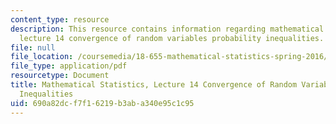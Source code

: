 ```yaml
---
content_type: resource
description: This resource contains information regarding mathematical statistics,
  lecture 14 convergence of random variables probability inequalities.
file: null
file_location: /coursemedia/18-655-mathematical-statistics-spring-2016/690a82dcf7f16219b3aba340e95c1c95_MIT18_655S16_LecNote14.pdf
file_type: application/pdf
resourcetype: Document
title: Mathematical Statistics, Lecture 14 Convergence of Random Variables Probability
  Inequalities
uid: 690a82dc-f7f1-6219-b3ab-a340e95c1c95
---
```

